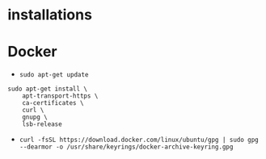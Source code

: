 # installations
# Docker
-  `sudo apt-get update`
```
sudo apt-get install \
    apt-transport-https \
    ca-certificates \
    curl \
    gnupg \
    lsb-release
```
- `curl -fsSL https://download.docker.com/linux/ubuntu/gpg | sudo gpg --dearmor -o /usr/share/keyrings/docker-archive-keyring.gpg`
